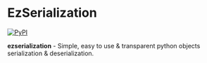 # EzSerialization

[![PyPI](https://img.shields.io/pypi/v/ezserialization)](https://pypi.org/project/ezserialization)

**ezserialization** - Simple, easy to use & transparent python objects serialization & deserialization.
